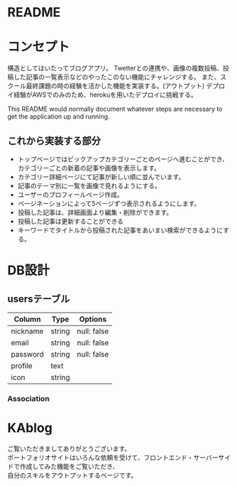 # README

# コンセプト
構造としてはいたってブログアプリ。
Twetterとの連携や、画像の複数投稿、投稿した記事の一覧表示などのやったこのない機能にチャレンジする。
また、スクール最終課題の時の経験を活かした機能を実装する。(アウトプット)
デプロイ経験がAWSでのみのため、herokuを用いたデプロイに挑戦する。

This README would normally document whatever steps are necessary to get the
application up and running.

## これから実装する部分
* トップページではピックアップカテゴリーごとのページへ進むことができ、カテゴリーごとの新着の記事や画像を表示します。
* カテゴリー詳細ページにて記事が新しい順に並んでいます。
* 記事のテーマ別に一覧を画像で見れるようにする。
* ユーザーのプロフィールページ作成。
* ページネーションによって5ページずつ表示されるようにします。
* 投稿した記事は、詳細画面より編集・削除ができます。
* 投稿した記事は更新することができる
* キーワードでタイトルから投稿された記事をあいまい検索ができるようにする。

# DB設計

## usersテーブル

|Column|Type|Options|
|------|----|-------|
|nickname|string|null: false|
|email|string|null: false|
|password|string|null: false|
|profile|text||
|icon|string||

### Association

# KAblog
ご覧いただきましてありがとうございます。
<br>ポートフォリオサイトはいろんな依頼を受けて、フロントエンド・サーバーサイドで作成してみた機能をご覧いただき、
<br>自分のスキルをアウトプットするページです。